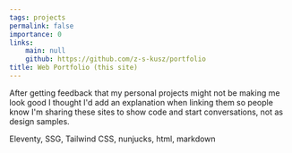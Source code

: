 ```yaml
---
tags: projects
permalink: false
importance: 0
links:
    main: null
    github: https://github.com/z-s-kusz/portfolio
title: Web Portfolio (this site)
---
```


After getting feedback that my personal projects might not be making me look good
I thought I'd add an explanation when linking them so people know I'm sharing these sites to show code and start conversations, not as design samples.

<div class="text-blue-400 border-t-2 border-zinc-50 mt-4 pt-4">
Eleventy, SSG, Tailwind CSS, nunjucks, html, markdown
</div>
